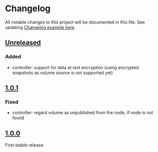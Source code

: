# Changelog

All notable changes to this project will be documented in this file.
See updating [Changelog example here](https://keepachangelog.com/en/1.0.0/)

## [Unreleased]

### Added

- controller: support for data at rest encryption (using encrypted snapshots as volume source is not supported yet)

## [1.0.1]

### Fixed
- controller: regard volume as unpublished from the node, if node is not found

## [1.0.0]

First stable release

[Unreleased]: https://github.com/UpCloudLtd/upcloud-csi/compare/v1.0.1...HEAD
[1.0.1]: https://github.com/UpCloudLtd/upcloud-csi/compare/v1.0.0...v1.0.1
[1.0.0]: https://github.com/UpCloudLtd/upcloud-csi/releases/tag/1.0.0

